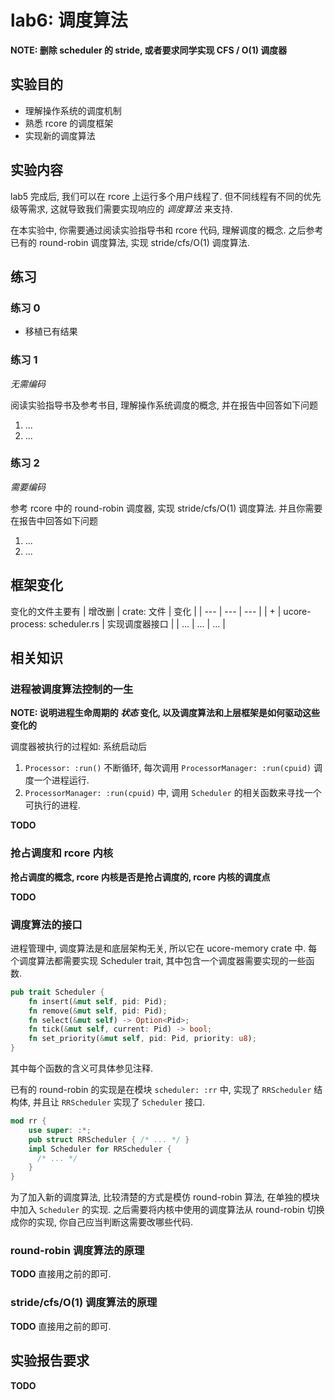 # lab6: 调度算法
**NOTE: 删除 scheduler 的 stride, 或者要求同学实现 CFS / O(1) 调度器**

## 实验目的
* 理解操作系统的调度机制
* 熟悉 rcore 的调度框架
* 实现新的调度算法

## 实验内容
lab5 完成后, 我们可以在 rcore 上运行多个用户线程了.
但不同线程有不同的优先级等需求, 这就导致我们需要实现响应的 *调度算法* 来支持.

在本实验中, 你需要通过阅读实验指导书和 rcore 代码, 理解调度的概念.
之后参考已有的 round-robin 调度算法, 实现 stride/cfs/O(1) 调度算法.

## 练习

### 练习 0
* 移植已有结果

### 练习 1
*无需编码*

阅读实验指导书及参考书目, 理解操作系统调度的概念, 并在报告中回答如下问题
1. ...
2. ...

### 练习 2
*需要编码*

参考 rcore 中的 round-robin 调度器, 实现 stride/cfs/O(1) 调度算法. 并且你需要在报告中回答如下问题
1. ...
2. ...

## 框架变化
变化的文件主要有
| 增改删 | crate: 文件 | 变化 |
| --- | --- | --- |
| + | ucore-process: scheduler.rs | 实现调度器接口 |
| ... | ... | ... |

## 相关知识
### 进程被调度算法控制的一生
**NOTE: 说明进程生命周期的 *状态* 变化, 以及调度算法和上层框架是如何驱动这些变化的**

调度器被执行的过程如: 系统启动后
1. `Processor: :run()` 不断循环, 每次调用 `ProcessorManager: :run(cpuid)` 调度一个进程运行.
2. `ProcessorManager: :run(cpuid)` 中, 调用 `Scheduler` 的相关函数来寻找一个可执行的进程.

**TODO**

### 抢占调度和 rcore 内核
**抢占调度的概念, rcore 内核是否是抢占调度的, rcore 内核的调度点**

**TODO**

### 调度算法的接口
进程管理中, 调度算法是和底层架构无关, 所以它在 ucore-memory crate 中.
每个调度算法都需要实现 Scheduler trait, 其中包含一个调度器需要实现的一些函数.
```rust
pub trait Scheduler {
    fn insert(&mut self, pid: Pid);
    fn remove(&mut self, pid: Pid);
    fn select(&mut self) -> Option<Pid>;
    fn tick(&mut self, current: Pid) -> bool;
    fn set_priority(&mut self, pid: Pid, priority: u8);
}
```
其中每个函数的含义可具体参见注释.

已有的 round-robin 的实现是在模块 `scheduler: :rr` 中, 实现了 `RRScheduler` 结构体, 并且让 `RRScheduler` 实现了 `Scheduler` 接口.
```rust
mod rr {
    use super: :*;
    pub struct RRScheduler { /* ... */ }
    impl Scheduler for RRScheduler {
      /* ... */
    }
}
```

为了加入新的调度算法, 比较清楚的方式是模仿 round-robin 算法, 在单独的模块中加入 `Scheduler` 的实现. 之后需要将内核中使用的调度算法从 round-robin 切换成你的实现, 你自己应当判断这需要改哪些代码.

### round-robin 调度算法的原理
**TODO**
直接用之前的即可.

### stride/cfs/O(1) 调度算法的原理
**TODO**
直接用之前的即可.

## 实验报告要求
**TODO**

